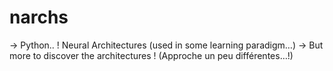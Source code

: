 # narchs
-> Python.. ! Neural Architectures (used in some learning paradigm…) -> But more to discover the architectures ! (Approche un peu différentes…!)
